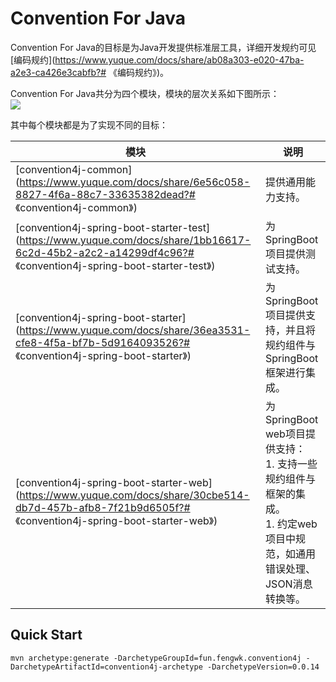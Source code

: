 # Convention For Java

Convention For Java的目标是为Java开发提供标准层工具，详细开发规约可见[编码规约](https://www.yuque.com/docs/share/ab08a303-e020-47ba-a2e3-ca426e3cabfb?# 《编码规约》)。

Convention For Java共分为四个模块，模块的层次关系如下图所示：<br />![](https://cdn.nlark.com/yuque/0/2022/jpeg/12973773/1651573480771-2e424bcf-3271-4e52-ba3f-49504ae6ed0f.jpeg)

其中每个模块都是为了实现不同的目标：

| **模块**                                                     | **说明**                                                     |
| ------------------------------------------------------------ | ------------------------------------------------------------ |
| [convention4j-common](https://www.yuque.com/docs/share/6e56c058-8827-4f6a-88c7-33635382dead?# 《convention4j-common》) | 提供通用能力支持。                                           |
| [convention4j-spring-boot-starter-test](https://www.yuque.com/docs/share/1bb16617-6c2d-45b2-a2c2-a14299df4c96?# 《convention4j-spring-boot-starter-test》) | 为SpringBoot项目提供测试支持。                               |
| [convention4j-spring-boot-starter](https://www.yuque.com/docs/share/36ea3531-cfe8-4f5a-bf7b-5d9164093526?# 《convention4j-spring-boot-starter》) | 为SpringBoot项目提供支持，并且将规约组件与SpringBoot框架进行集成。 |
| [convention4j-spring-boot-starter-web](https://www.yuque.com/docs/share/30cbe514-db7d-457b-afb8-7f21b9d6505f?# 《convention4j-spring-boot-starter-web》) | 为SpringBoot web项目提供支持：<br />1. 支持一些规约组件与框架的集成。<br />1. 约定web项目中规范，如通用错误处理、JSON消息转换等。<br /> |

## Quick Start

```shell
mvn archetype:generate -DarchetypeGroupId=fun.fengwk.convention4j -DarchetypeArtifactId=convention4j-archetype -DarchetypeVersion=0.0.14
```
